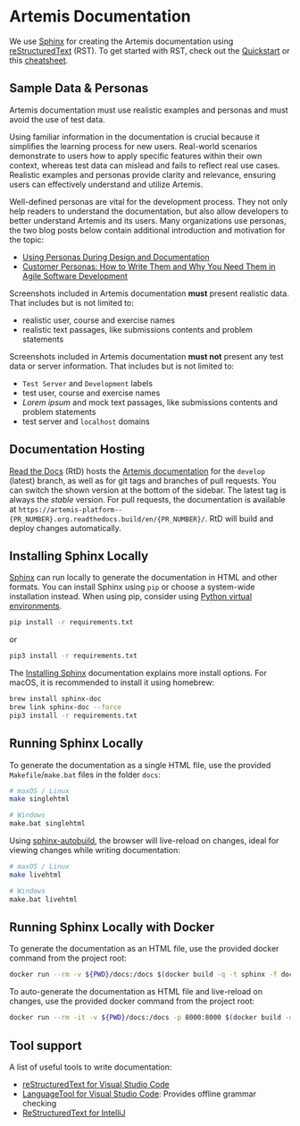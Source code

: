 # Artemis Documentation

We use [Sphinx] for creating the Artemis documentation using [reStructuredText] (RST).
To get started with RST, check out the [Quickstart] or this [cheatsheet].

## Sample Data & Personas
Artemis documentation must use realistic examples and personas and must avoid the use of test data. 

Using familiar information in the documentation is crucial because it simplifies the learning process for new users. Real-world scenarios demonstrate to users how to apply specific features within their own context, whereas test data can mislead and fails to reflect real use cases. Realistic examples and personas provide clarity and relevance, ensuring users can effectively understand and utilize Artemis.

Well-defined personas are vital for the development process. They not only help readers to understand the documentation, but also allow developers to better understand Artemis and its users. Many organizations use personas, the two blog posts below contain additional introduction and motivation for the topic:
- [Using Personas During Design and Documentation](https://www.uxmatters.com/mt/archives/2010/10/using-personas-during-design-and-documentation.php)
- [Customer Personas: How to Write Them and Why You Need Them in Agile Software Development](https://community.atlassian.com/t5/App-Central/Customer-Personas-How-to-Write-Them-and-Why-You-Need-Them-in/ba-p/759228)

Screenshots included in Artemis documentation **must** present realistic data. That includes but is not limited to:
- realistic user, course and exercise names
- realistic text passages, like submissions contents and problem statements  

Screenshots included in Artemis documentation **must not** present any test data or server information. That includes but is not limited to:
- `Test Server` and `Development` labels
- test user, course and exercise names
- _Lorem ipsum_ and mock text passages, like submissions contents and problem statements 
- test server and `localhost` domains

## Documentation Hosting

[Read the Docs] (RtD) hosts the [Artemis documentation] for the `develop` (latest) branch, as well as for
git tags and branches of pull requests.
You can switch the shown version at the bottom of the sidebar.
The latest tag is always the _stable_ version.
For pull requests, the documentation is available at `https://artemis-platform--{PR_NUMBER}.org.readthedocs.build/en/{PR_NUMBER}/`.
RtD will build and deploy changes automatically.

## Installing Sphinx Locally
[Sphinx] can run locally to generate the documentation in HTML and other formats.
You can install Sphinx using `pip` or choose a system-wide installation instead.
When using pip, consider using [Python virtual environments].
```bash
pip install -r requirements.txt
```
or
```bash
pip3 install -r requirements.txt
```
The [Installing Sphinx] documentation explains more install options.
For macOS, it is recommended to install it using homebrew:
```bash
brew install sphinx-doc
brew link sphinx-doc --force
pip3 install -r requirements.txt
```

## Running Sphinx Locally

To generate the documentation as a single HTML file, use the provided `Makefile`/`make.bat` files in the folder `docs`:
```bash
# maxOS / Linux
make singlehtml

# Windows
make.bat singlehtml
```


Using [sphinx-autobuild], the browser will live-reload on changes, ideal for viewing changes while writing documentation:
```bash
# maxOS / Linux
make livehtml

# Windows
make.bat livehtml
```

## Running Sphinx Locally with Docker

To generate the documentation as an HTML file, use the provided docker command from the project root:
```bash
docker run --rm -v ${PWD}/docs:/docs $(docker build -q -t sphinx -f docs/Dockerfile ./docs) make singlehtml
```

To auto-generate the documentation as HTML file and live-reload on changes,
use the provided docker command from the project root:
```bash
docker run --rm -it -v ${PWD}/docs:/docs -p 8000:8000 $(docker build -q -t sphinx -f docs/Dockerfile ./docs)
```

## Tool support
A list of useful tools to write documentation:
- [reStructuredText for Visual Studio Code](https://www.restructuredtext.net)
- [LanguageTool for Visual Studio Code](https://marketplace.visualstudio.com/items?itemName=adamvoss.vscode-languagetool): Provides offline grammar checking
- [ReStructuredText for IntelliJ](https://plugins.jetbrains.com/plugin/7124-restructuredtext)



<!-- -- -- -- -- -- -- -- -- -- -- -- -- -- -- -- -- -- -- -- -- -- -- -- -->
[Artemis documentation]: https://artemis-platform.readthedocs.io

[reStructuredText]: https://docutils.sourceforge.io/rst.html
[Quickstart]: https://docutils.sourceforge.io/docs/user/rst/quickstart.html
[cheatsheet]: http://github.com/ralsina/rst-cheatsheet/raw/master/rst-cheatsheet.pdf

[Sphinx]: https://www.sphinx-doc.org/en/master/
[Installing Sphinx]: https://www.sphinx-doc.org/en/master/usage/installation.html
[Python virtual environments]: https://docs.python.org/3/library/venv.html
[sphinx-autobuild]: https://pypi.org/project/sphinx-autobuild/
[Read the Docs]: https://readthedocs.org
